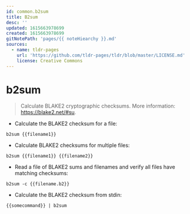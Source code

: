 ```yaml
---
id: common.b2sum
title: B2sum
desc: ''
updated: 1615663978699
created: 1615663978699
gitNotePath: 'pages/{{ noteHiearchy }}.md'
sources:
  - name: tldr-pages
    url: 'https://github.com/tldr-pages/tldr/blob/master/LICENSE.md'
    license: Creative Commons
---
```

# b2sum

> Calculate BLAKE2 cryptographic checksums.
> More information: <https://blake2.net/#su>.

- Calculate the BLAKE2 checksum for a file:

`b2sum {{filename1}}`

- Calculate BLAKE2 checksums for multiple files:

`b2sum {{filename1}} {{filename2}}`

- Read a file of BLAKE2 sums and filenames and verify all files have matching checksums:

`b2sum -c {{filename.b2}}`

- Calculate the BLAKE2 checksum from stdin:

`{{somecommand}} | b2sum`

